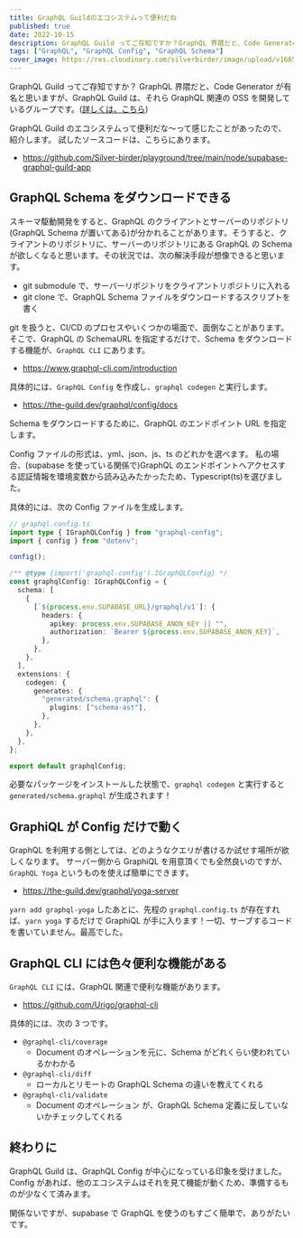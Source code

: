 ```yaml
---
title: GraphQL Guildのエコシステムって便利だね
published: true
date: 2022-10-15
description: GraphQL Guild ってご存知ですか？GraphQL 界隈だと、Code Generator が有名と思いますが
tags: ["GraphQL", "GraphQL Config", "GraphQL Schema"]
cover_image: https://res.cloudinary.com/silverbirder/image/upload/v1665838875/silver-birder.github.io/blog/sangga-rima-roman-selia-LjbjWeXRbs0-unsplash.jpg
---
```


GraphQL Guild ってご存知ですか？
GraphQL 界隈だと、Code Generator が有名と思いますが、GraphQL Guild は、それら GraphQL 関連の OSS を開発しているグループです。([詳しくは、こちら](https://the-guild.dev/about-us))

GraphQL Guild のエコシステムって便利だな〜って感じたことがあったので、紹介します。
試したソースコードは、こちらにあります。

- https://github.com/Silver-birder/playground/tree/main/node/supabase-graphql-guild-app

## GraphQL Schema をダウンロードできる

スキーマ駆動開発をすると、GraphQL のクライアントとサーバーのリポジトリ(GraphQL Schema が置いてある)が分かれることがあります。そうすると、クライアントのリポジトリに、サーバーのリポジトリにある GraphQL の Schema が欲しくなると思います。その状況では、次の解決手段が想像できると思います。

- git submodule で、サーバーリポジトリをクライアントリポジトリに入れる
- git clone で、GraphQL Schema ファイルをダウンロードするスクリプトを書く

git を扱うと、CI/CD のプロセスやいくつかの場面で、面倒なことがあります。
そこで、GraphQL の SchemaURL を指定するだけで、Schema をダウンロードする機能が、`GraphQL CLI` にあります。

- https://www.graphql-cli.com/introduction

具体的には、`GraphQL Config` を作成し、`graphql codegen` と実行します。

- https://the-guild.dev/graphql/config/docs

Schema をダウンロードするために、GraphQL のエンドポイント URL を指定します。

Config ファイルの形式は、yml、json、js、ts のどれかを選べます。
私の場合、(supabase を使っている関係で)GraphQL のエンドポイントへアクセスする認証情報を環境変数から読み込みたかったため、Typescript(ts)を選びました。

具体的には、次の Config ファイルを生成します。

```typescript
// graphql.config.ts
import type { IGraphQLConfig } from "graphql-config";
import { config } from "dotenv";

config();

/** @type {import('graphql-config').IGraphQLConfig} */
const graphqlConfig: IGraphQLConfig = {
  schema: [
    {
      [`${process.env.SUPABASE_URL}/graphql/v1`]: {
        headers: {
          apikey: process.env.SUPABASE_ANON_KEY || "",
          authorization: `Bearer ${process.env.SUPABASE_ANON_KEY}`,
        },
      },
    },
  ],
  extensions: {
    codegen: {
      generates: {
        "generated/schema.graphql": {
          plugins: ["schema-ast"],
        },
      },
    },
  },
};

export default graphqlConfig;
```

必要なパッケージをインストールした状態で、`graphql codegen` と実行すると `generated/schema.graphql` が生成されます！

## GraphiQL が Config だけで動く

GraphQL を利用する側としては、どのようなクエリが書けるか試せす場所が欲しくなります。
サーバー側から GraphiQL を用意頂くでも全然良いのですが、`GraphQL Yoga` というものを使えば簡単にできます。

- https://the-guild.dev/graphql/yoga-server

`yarn add graphql-yoga` したあとに、先程の `graphql.config.ts` が存在すれば、`yarn yoga` するだけで GraphiQL が手に入ります！一切、サーブするコードを書いていません。最高でした。

## GraphQL CLI には色々便利な機能がある

`GraphQL CLI` には、GraphQL 関連で便利な機能があります。

- https://github.com/Urigo/graphql-cli

具体的には、次の 3 つです。

- `@graphql-cli/coverage`
  - Document のオペレーションを元に、Schema がどれくらい使われているかわかる
- `@graphql-cli/diff`
  - ローカルとリモートの GraphQL Schema の違いを教えてくれる
- `@graphql-cli/validate`
  - Document のオペレーション が、GraphQL Schema 定義に反していないかチェックしてくれる

## 終わりに

GraphQL Guild は、GraphQL Config が中心になっている印象を受けました。
Config があれば、他のエコシステムはそれを見て機能が動くため、準備するものが少なくて済みます。

関係ないですが、supabase で GraphQL を使うのもすごく簡単で、ありがたいです。
